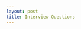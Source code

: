 ```yaml
---
layout: post
title: Interview Questions
---
```

<div class="gistpost">
	<script src="{{ site.gist_url }}2020-02-18-interview-questions.md"></script>
</div>